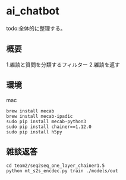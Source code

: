 # ai_chatbot

todo:全体的に整理する。

## 概要

1.雑談と質問を分類するフィルター
2.雑談を返す


## 環境

mac

    brew install mecab
    brew install mecab-ipadic
    sudo pip install mecab-python3
    sudo pip install chainer==1.12.0
    sudo pip install h5py


## 雑談返答


    cd team2/seq2seq_one_layer_chainer1.5
    python mt_s2s_encdec.py train ./models/out

